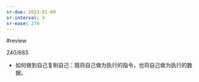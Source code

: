 ```yaml
---
sr-due: 2023-01-09
sr-interval: 4
sr-ease: 270
---
```


#review 

240/683
- 如何做到自己复制自己：既将自己做为执行的指令，也将自己做为执行的数据。